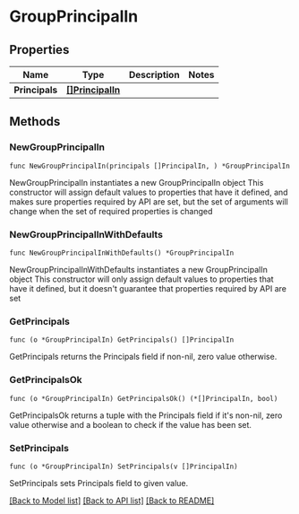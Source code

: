 # GroupPrincipalIn

## Properties

Name | Type | Description | Notes
------------ | ------------- | ------------- | -------------
**Principals** | [**[]PrincipalIn**](PrincipalIn.md) |  | 

## Methods

### NewGroupPrincipalIn

`func NewGroupPrincipalIn(principals []PrincipalIn, ) *GroupPrincipalIn`

NewGroupPrincipalIn instantiates a new GroupPrincipalIn object
This constructor will assign default values to properties that have it defined,
and makes sure properties required by API are set, but the set of arguments
will change when the set of required properties is changed

### NewGroupPrincipalInWithDefaults

`func NewGroupPrincipalInWithDefaults() *GroupPrincipalIn`

NewGroupPrincipalInWithDefaults instantiates a new GroupPrincipalIn object
This constructor will only assign default values to properties that have it defined,
but it doesn't guarantee that properties required by API are set

### GetPrincipals

`func (o *GroupPrincipalIn) GetPrincipals() []PrincipalIn`

GetPrincipals returns the Principals field if non-nil, zero value otherwise.

### GetPrincipalsOk

`func (o *GroupPrincipalIn) GetPrincipalsOk() (*[]PrincipalIn, bool)`

GetPrincipalsOk returns a tuple with the Principals field if it's non-nil, zero value otherwise
and a boolean to check if the value has been set.

### SetPrincipals

`func (o *GroupPrincipalIn) SetPrincipals(v []PrincipalIn)`

SetPrincipals sets Principals field to given value.



[[Back to Model list]](../README.md#documentation-for-models) [[Back to API list]](../README.md#documentation-for-api-endpoints) [[Back to README]](../README.md)


